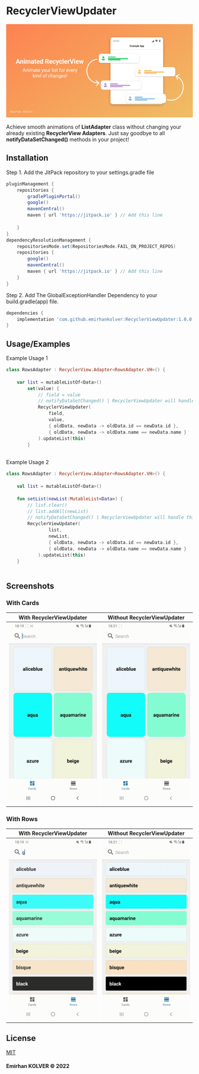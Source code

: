 
# RecyclerViewUpdater

![header](https://raw.githubusercontent.com/emirhankolver/RecyclerViewUpdater/master/assets/banner.png)

Achieve smooth animations of **ListAdapter** class without changing your already 
existing **RecyclerView Adapters**. Just say goodbye to all **notifyDataSetChanged()** methods
in your project!

## Installation

Step 1. Add the JitPack repository to your settings.gradle file

```gradle
pluginManagement {
    repositories {
        gradlePluginPortal()
        google()
        mavenCentral()
        maven { url 'https://jitpack.io' } // Add this line

    }
}
dependencyResolutionManagement {
    repositoriesMode.set(RepositoriesMode.FAIL_ON_PROJECT_REPOS)
    repositories {
        google()
        mavenCentral()
        maven { url 'https://jitpack.io' } // Add this line
    }
}
```

Step 2. Add The GlobalExceptionHandler Dependency to your build.gradle(app) file.

```gradle
dependencies {
    implementation 'com.github.emirhankolver:RecyclerViewUpdater:1.0.0'
}
```


## Usage/Examples

Example Usage 1
```kotlin
class RowsAdapter : RecyclerView.Adapter<RowsAdapter.VH>() {
    
    var list = mutableListOf<Data>()
        set(value) {
            // field = value
            // notifyDataSetChanged() | RecyclerViewUpdater will handle this.
            RecyclerViewUpdater(
                field,
                value,
                { oldData, newData -> oldData.id == newData.id },
                { oldData, newData -> oldData.name == newData.name }
            ).updateList(this)
        }
 
```

Example Usage 2
```kotlin
class RowsAdapter : RecyclerView.Adapter<RowsAdapter.VH>() {
    
    val list = mutableListOf<Data>()

    fun setList(newList:MutableList<Data>) {
        // list.clear()
        // list.addAll(newList)
        // notifyDataSetChanged() | RecyclerViewUpdater will handle this.
        RecyclerViewUpdater(
                list,
                newList,
                { oldData, newData -> oldData.id == newData.id },
                { oldData, newData -> oldData.name == newData.name }
            ).updateList(this)
    }
 
```


## Screenshots
### With Cards
With RecyclerViewUpdater | Without RecyclerViewUpdater
--- | ---
![](https://raw.githubusercontent.com/emirhankolver/RecyclerViewUpdater/master/assets/cards_animated.gif) | ![](https://raw.githubusercontent.com/emirhankolver/RecyclerViewUpdater/master/assets/cards_non_animated.gif)


### With Rows
With RecyclerViewUpdater | Without RecyclerViewUpdater
--- | ---
![](https://raw.githubusercontent.com/emirhankolver/RecyclerViewUpdater/master/assets/rows_animated.gif) | ![](https://raw.githubusercontent.com/emirhankolver/RecyclerViewUpdater/master/assets/rows_non_animated.gif)


## License

[MIT](https://choosealicense.com/licenses/mit/)

#### Emirhan KOLVER © 2022
